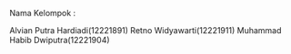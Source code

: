 Nama Kelompok :

Alvian Putra Hardiadi(12221891)
Retno Widyawarti(12221911)
Muhammad Habib Dwiputra(12221904)
